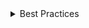 <details>
<summary>
Best Practices
</summary>

### Don't

- Because the Popover isn't always visible, don't include information in the InfoButton's content that people must know in order to complete the field.

</details>
